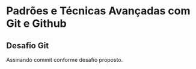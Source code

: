 # Padrões e Técnicas Avançadas com Git e Github

## Desafio Git

Assinando commit conforme desafio proposto.
